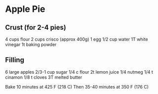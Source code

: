 # Apple Pie

## Crust (for 2-4 pies)

4 cups flour
2 cups crisco (approx 400g)
1 egg
1/2 cup water
1T white vinegar 
1t baking powder

## Filling

6 large apples
2/3-1 cup sugar
1/4 c flour
2t lemon juice
1/4 nutmeg
1/4 t cinamon
1/8 t cloves
3T melted butter

Bake 10 minutes at 425 F (218 C)
Then 35-40 minutes at 350 F (176 C)